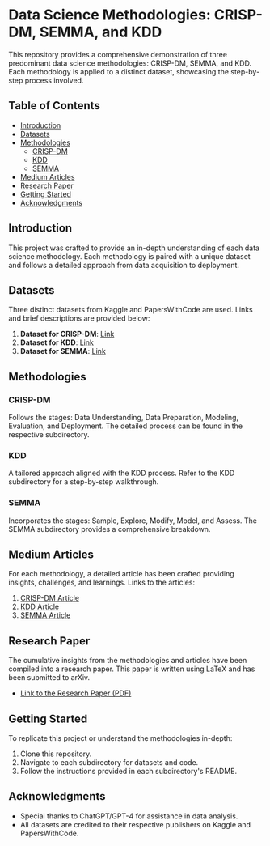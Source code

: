 # Data Science Methodologies: CRISP-DM, SEMMA, and KDD

This repository provides a comprehensive demonstration of three predominant data science methodologies: CRISP-DM, SEMMA, and KDD. Each methodology is applied to a distinct dataset, showcasing the step-by-step process involved.

## Table of Contents
- [Introduction](#introduction)
- [Datasets](#datasets)
- [Methodologies](#methodologies)
  - [CRISP-DM](#crisp-dm)
  - [KDD](#kdd)
  - [SEMMA](#semma)
- [Medium Articles](#medium-articles)
- [Research Paper](#research-paper)
- [Getting Started](#getting-started)
- [Acknowledgments](#acknowledgments)

## Introduction
This project was crafted to provide an in-depth understanding of each data science methodology. Each methodology is paired with a unique dataset and follows a detailed approach from data acquisition to deployment. 

## Datasets
Three distinct datasets from Kaggle and PapersWithCode are used. Links and brief descriptions are provided below:
1. **Dataset for CRISP-DM**: [Link](https://www.kaggle.com/c/house-prices-advanced-regression-techniques)
2. **Dataset for KDD**: [Link](https://www.kaggle.com/datasets/rajyellow46/wine-quality)
3. **Dataset for SEMMA**: [Link](https://www.kaggle.com/datasets/cherngs/heart-disease-cleveland-uci)

## Methodologies
### CRISP-DM
Follows the stages: Data Understanding, Data Preparation, Modeling, Evaluation, and Deployment. The detailed process can be found in the respective subdirectory.

### KDD
A tailored approach aligned with the KDD process. Refer to the KDD subdirectory for a step-by-step walkthrough.

### SEMMA
Incorporates the stages: Sample, Explore, Modify, Model, and Assess. The SEMMA subdirectory provides a comprehensive breakdown.

## Medium Articles
For each methodology, a detailed article has been crafted providing insights, challenges, and learnings. Links to the articles:
1. [CRISP-DM Article](https://medium.com/@atharvajadhav/crisp-dm-a-practical-guide-to-predicting-house-prices-with-python-6b7b3e32d39c)
2. [KDD Article](https://medium.com/@atharvajadhav/predicting-wine-quality-with-the-kdd-process-and-python-2c57f3bd91f8)
3. [SEMMA Article](https://medium.com/@atharvajadhav/understanding-heart-disease-with-semma-and-python-7cac6ddbf6b9)

## Research Paper
The cumulative insights from the methodologies and articles have been compiled into a research paper. This paper is written using LaTeX and has been submitted to arXiv. 
- [Link to the Research Paper (PDF)](https://github.com/AtharvaJadhav/DataMiningAssignment-CRISPDM-SEMMA-KDD/blob/main/DataMiningAssignment_CRISPDM_KDD_SEMMA.pdf)

## Getting Started
To replicate this project or understand the methodologies in-depth:
1. Clone this repository.
2. Navigate to each subdirectory for datasets and code.
3. Follow the instructions provided in each subdirectory's README.

## Acknowledgments
- Special thanks to ChatGPT/GPT-4 for assistance in data analysis.
- All datasets are credited to their respective publishers on Kaggle and PapersWithCode.
